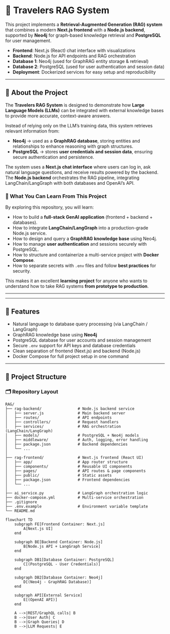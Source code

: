 # 📖 Travelers RAG System
This project implements a **Retrieval-Augmented Generation (RAG) system** that combines a modern **Next.js frontend** with a **Node.js backend**, supported by **Neo4j** for graph-based knowledge retrieval and **PostgreSQL** for user management.  
- **Frontend**: Next.js (React) chat interface with visualizations  
- **Backend**: Node.js for API endpoints and RAG orchestration  
- **Database 1**: Neo4j (used for GraphRAG entity storage & retrieval)  
- **Database 2**: PostgreSQL (used for user authentication and session data)  
- **Deployment**: Dockerized services for easy setup and reproducibility  

---

## 📖 About the Project

The **Travelers RAG System** is designed to demonstrate how **Large Language Models (LLMs)** can be integrated with external knowledge bases to provide more accurate, context-aware answers.  

Instead of relying only on the LLM’s training data, this system retrieves relevant information from:
- **Neo4j** → used as a **GraphRAG database**, storing entities and relationships to enhance reasoning with graph structures.  
- **PostgreSQL** → stores **user credentials and session data**, ensuring secure authentication and persistence.  

The system uses a **Next.js chat interface** where users can log in, ask natural language questions, and receive results powered by the backend. The **Node.js backend** orchestrates the RAG pipeline, integrating LangChain/LangGraph with both databases and OpenAI’s API.  

### 🔎 What You Can Learn From This Project
By exploring this repository, you will learn:
- How to build a **full-stack GenAI application** (frontend + backend + databases).  
- How to integrate **LangChain/LangGraph** into a production-grade Node.js service.  
- How to design and query a **GraphRAG knowledge base** using Neo4j.  
- How to manage **user authentication** and sessions securely with PostgreSQL.  
- How to structure and containerize a multi-service project with **Docker Compose**.  
- How to separate secrets with `.env` files and follow **best practices** for security.  

This makes it an excellent **learning project** for anyone who wants to understand how to take RAG systems **from prototype to production**.

---
---

## 🚀 Features
- Natural language to database query processing (via LangChain / LangGraph)  
- GraphRAG knowledge base using **Neo4j**  
- PostgreSQL database for user accounts and session management  
- Secure `.env` support for API keys and database credentials  
- Clean separation of frontend (Next.js) and backend (Node.js)  
- Docker Compose for full project setup in one command  

---

## 📂 Project Structure

### 🗂️ Repository Layout
```plaintext
RAG/
├── rag-backend/                # Node.js backend service
│   ├── server.js               # Main backend server
│   ├── routes/                 # API endpoints
│   ├── controllers/            # Request handlers
│   ├── services/               # RAG orchestration (LangChain/LangGraph)
│   ├── models/                 # PostgreSQL + Neo4j models
│   ├── middleware/             # Auth, logging, error handling
│   ├── package.json            # Backend dependencies
│   └── ...
│
├── rag-frontend/               # Next.js frontend (React UI)
│   ├── app/                    # App router structure
│   ├── components/             # Reusable UI components
│   ├── pages/                  # API routes & page components
│   ├── public/                 # Static assets
│   ├── package.json            # Frontend dependencies
│   └── ...
│
├── ai_service.py               # LangGraph orchestration logic
├── docker-compose.yml          # Multi-service orchestration
├── .gitignore
├── .env.example                # Environment variable template
└── README.md

flowchart TD
    subgraph FE[Frontend Container: Next.js]
        A[Next.js UI]
    end

    subgraph BE[Backend Container: Node.js]
        B[Node.js API + LangGraph Service]
    end

    subgraph DB1[Database Container: PostgreSQL]
        C[(PostgreSQL - User Credentials)]
    end

    subgraph DB2[Database Container: Neo4j]
        D[(Neo4j - GraphRAG Database)]
    end

    subgraph API[External Service]
        E[(OpenAI API)]
    end

    A -->|REST/GraphQL calls| B
    B -->|User Auth| C
    B -->|Graph Queries| D
    B -->|LLM Requests| E

```
